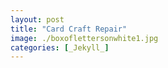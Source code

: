 ```yaml
---
layout: post
title: "Card Craft Repair"
image: ./boxoflettersonwhite1.jpg
categories: [_Jekyll_]
---
```

